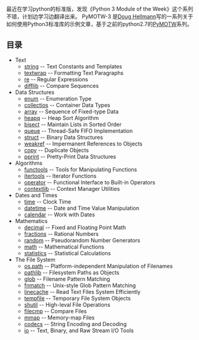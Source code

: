最近在学习python的标准版，发现《Python 3 Module of the Week》这个系列不错，计划边学习边翻译出来。
PyMOTW-3 是[Doug Hellmann](https://doughellmann.com/blog/)写的一系列关于如何使用Python3标准库的示例文章，基于之前的python2.7的[PyMOTW](https://pymotw.com/2/)系列。

## 目录
* Text
    - [string](https://github.com/chenyang929/python3_module_of_the_week_zh/blob/master/Text/string/string.md) -- Text Constants and Templates
    - [textwrap](https://github.com/chenyang929/python3_module_of_the_week_zh/blob/master/Text/textwrap/textwrap.md) -- Formatting Text Paragraphs
    - [re](https://github.com/chenyang929/python3_module_of_the_week_zh/blob/master/Text/re/re.md) -- Regular Expressions
    - [difflib](https://github.com/chenyang929/python3_module_of_the_week_zh/blob/master/Text/difflib/difflib.md) -- Compare Sequences
* Data Structures
    - [enum](https://github.com/chenyang929/python3_module_of_the_week_zh/blob/master/Data%20Structures/enum/enum.md) -- Enumeration Type
    - [collectios](https://github.com/chenyang929/python3_module_of_the_week_zh/blob/master/Data%20Structures/collections/collections.md) -- Container Data Types
    - [array](https://github.com/chenyang929/python3_module_of_the_week_zh/blob/master/Data%20Structures/array/array.md) -- Sequence of Fixed-type Data
    - [heapq](https://github.com/chenyang929/python3_module_of_the_week_zh/blob/master/Data%20Structures/heapq/heapq.md) -- Heap Sort Algorithm
    - [bisect](https://github.com/chenyang929/python3_module_of_the_week_zh/blob/master/Data%20Structures/bisect/bisect.md) -- Maintain Lists in Sorted Order
    - [queue](https://github.com/chenyang929/python3_module_of_the_week_zh/blob/master/Data%20Structures/queue/queue.md) -- Thread-Safe FIFO Implementation
    - [struct](https://github.com/chenyang929/python3_module_of_the_week_zh/blob/master/Data%20Structures/struct/struct.md) -- Binary Data Structures
    - [weakref](https://github.com/chenyang929/python3_module_of_the_week_zh/blob/master/Data%20Structures/weakref/WEAKREF.md) -- Impermanent References to Objects
    - [copy](https://github.com/chenyang929/python3_module_of_the_week_zh/blob/master/Data%20Structures/copy/copy.md) -- Duplicate Objects
    - [pprint](https://github.com/chenyang929/python3_module_of_the_week_zh/blob/master/Data%20Structures/pprint/pprint.md) -- Pretty-Print Data Structures
* Algorithms
    - [functools]() -- Tools for Manipulating Functions
    - [itertools]() -- Iterator Functions
    - [operator]() -- Functional Interface to Built-in Operators
    - [contextlib]() -- Context Manager Utilities
* Dates and Times
    - [time](https://github.com/chenyang929/python3_module_of_the_week_zh/blob/master/Dates%20and%20Times/time/time.md) -- Clock Time
    - [datetime](https://github.com/chenyang929/python3_module_of_the_week_zh/blob/master/Dates%20and%20Times/datetime/datetime.md) -- Date and Time Value Manipulation
    - [calendar](https://github.com/chenyang929/python3_module_of_the_week_zh/blob/master/Dates%20and%20Times/calendar/calendar.md) -- Work with Dates
* Mathematics
    - [decimal](https://github.com/chenyang929/python3_module_of_the_week_zh/blob/master/Mathematics/decimal/decimal.md) -- Fixed and Floating Point Math
    - [fractions](https://github.com/chenyang929/python3_module_of_the_week_zh/blob/master/Mathematics/fractions/fractions.md) -- Rational Numbers
    - [random](https://github.com/chenyang929/python3_module_of_the_week_zh/blob/master/Mathematics/random/random.md) -- Pseudorandom Number Generators
    - [math](https://github.com/chenyang929/python3_module_of_the_week_zh/blob/master/Mathematics/math/math.md) -- Mathematical Functions
    - [statistics](https://github.com/chenyang929/python3_module_of_the_week_zh/blob/master/Mathematics/statistics/statistics.md) -- Statistical Calculations
* The File System
	- [os.path](https://github.com/chenyang929/python3_module_of_the_week_zh/blob/master/The%20File%20System/os.path/os.path.md) -- Platform-independent Manipulation of Filenames
	- [pathlib](https://github.com/chenyang929/python3_module_of_the_week_zh/blob/master/The%20File%20System/pathlib/pathlib.md) -- Filesystem Paths as Objects
	- [glob](https://github.com/chenyang929/python3_module_of_the_week_zh/blob/master/The%20File%20System/glob/glob.md) -- Filename Pattern Matching
	- [fnmatch]() -- Unix-style Glob Pattern Matching
	- [linecache]() -- Read Text Files System Efficiently
	- [tempfile]() -- Temporary File System Objects
	- [shutil]() -- High-leval File Operations
	- [filecmp]() -- Compare Files
	- [mmap]() -- Memory-map Files
	- [codecs]() -- String Encoding and Decoding
	- [io]() -- Text, Binary, and Raw Stream I/O Tools




